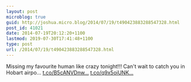 ```yaml
---
layout: post
microblog: true
guid: http://joshua.micro.blog/2014/07/19/t490423883288547328.html
post_id: 41021
date: 2014-07-19T20:12:20+1100
lastmod: 2019-07-30T17:41:48+1100
type: post
url: /2014/07/19/t490423883288547328.html
---
```

Missing my favourite human like crazy tonight!!! Can't wait to catch you in Hobart airpo... [t.co/B5cANVDnw...](http://t.co/B5cANVDnwR) [t.co/q9x5oiUNK...](http://t.co/q9x5oiUNKP)
